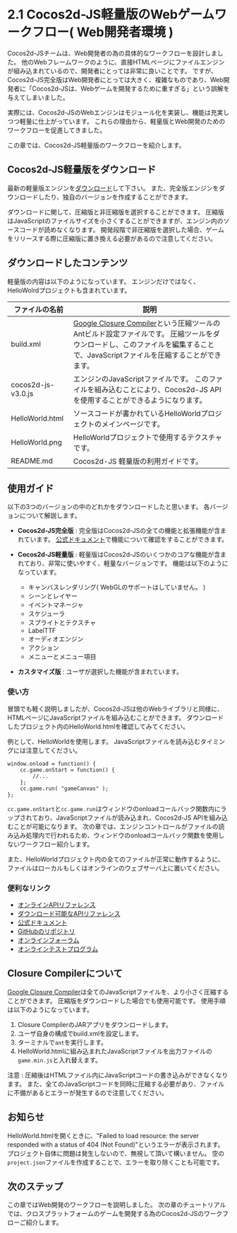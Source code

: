 # 2.1 Cocos2d-JS軽量版のWebゲームワークフロー( Web開発者環境 )

Cocos2d-JSチームは、Web開発者の為の具体的なワークフローを設計しました。 他のWebフレームワークのように、直接HTMLページにファイルエンジンが組み込まれているので、開発者にとっては非常に良いことです。 ですが、Cocos2d-JS完全版はWeb開発者にとっては大きく、複雑なものであり、Web開発者に「Cocos2d-JSは、Webゲームを開発するために重すぎる」という誤解を与えてしまいました。

実際には、Cocos2d-JSのWebエンジンはモジュール化を実装し、機能は充実しつつ軽量に仕上がっています。 これらの理由から、軽量版とWeb開発のためのワークフローを促進してきました。

この章では、Cocos2d-JS軽量版のワークフローを紹介します。

## Cocos2d-JS軽量版をダウンロード

最新の軽量版エンジンを[ダウンロード](http://cocos2d-x.org/filecenter/jsbuilder/)して下さい。 また、完全版エンジンをダウンロードしたり、独自のバージョンを作成することができます。

ダウンロードに関して、圧縮版と非圧縮版を選択することができます。 圧縮版はJavaScriptのファイルサイズを小さくすることができますが、エンジン内のソースコードが読めなくなります。 開発段階で非圧縮版を選択した場合、ゲームをリリースする際に圧縮版に置き換える必要があるので注意してください。

## ダウンロードしたコンテンツ

軽量版の内容は以下のようになっています。 エンジンだけではなく、HelloWolrdプロジェクトも含まれています。

|ファイルの名前|説明|
|---------|-----------|
|build.xml|[Google Closure Compiler](https://developers.google.com/closure/compiler/)という圧縮ツールのAntビルド設定ファイルです。 圧縮ツールをダウンロードし、このファイルを編集することで、JavaScriptファイルを圧縮することができます。|
|cocos2d-js-v3.0.js|エンジンのJavaScriptファイルです。 このファイルを組み込むことにより、Cocos2d-JS APIを使用することができるようになります。|
|HelloWorld.html|ソースコードが書かれているHelloWorldプロジェクトのメインページです。|
|HelloWorld.png|HelloWorldプロジェクトで使用するテクスチャです。|
|README.md|Cocos2d-JS 軽量版の利用ガイドです。|

## 使用ガイド

以下の3つのバージョンの中のどれかをダウンロードしたと思います。 各バージョンについて解説します。

- **Cocos2d-JS完全版** : 完全版はCocos2d-JSの全ての機能と拡張機能が含まれています。 [公式ドキュメント](http://www.cocos2d-x.org/docs/manual/framework/html5/en)で機能について確認をすることができます。

- **Cocos2d-JS軽量版** : 軽量版はCocos2d-JSのいくつかのコアな機能が含まれており、非常に使いやすく、軽量なバージョンです。 機能は以下のようになっています。
    + キャンバスレンダリング( WebGLのサポートはしていません。 )
    + シーンとレイヤー
    + イベントマネージャ
    + スケジューラ
    + スプライトとテクスチャ
    + LabelTTF
    + オーディオエンジン
    + アクション
    + メニューとメニュー項目
    
- **カスタマイズ版** : ユーザが選択した機能が含まれています。

### 使い方

冒頭でも軽く説明しましたが、Cocos2d-JSは他のWebライブラリと同様に、HTMLページにJavaScriptファイルを組み込むことができます。 ダウンロードしたプロジェクト内のHelloWorld.htmlを確認してみてください。

例として、HelloWorldを使用します。 JavaScriptファイルを読み込むタイミングには注意してください。

```
window.onload = function() {
    cc.game.onStart = function() {
        //...
    };
    cc.game.run( "gameCanvas" );
};
```

`cc.game.onStart`と`cc.game.run`はウィンドウのonloadコールバック関数内にラップされており、JavaScriptファイルが読み込まれ、Cocos2d-JS APIを組み込むことが可能になります。 次の章では、エンジンコントロールがファイルの読み込み処理内で行われるため、ウィンドウのonloadコールバック関数を使用しないワークフロー紹介します。

また、HelloWorldプロジェクト内の全てのファイルが正常に動作するように、ファイルはローカルもしくはオンラインのウェブサーバ上に置いてください。

### 便利なリンク

- [オンラインAPIリファレンス](http://www.cocos2d-x.org/reference/html5-js/V3.0/index.html)
- [ダウンロード可能なAPIリファレンス](http://www.cocos2d-x.org/filedown/Cocos2d-JS-v3.0-API.zip)
- [公式ドキュメント](http://cocos2d-x.org/docs/manual/framework/html5/en)
- [GitHubのリポジトリ](https://github.com/cocos2d/cocos2d-js)
- [オンラインフォーラム](http://discuss.cocos2d-x.org/category/cocos2d-x/javascript)
- [オンラインテストプログラム](http://cocos2d-x.org/js-tests/)

## Closure Compilerについて
[Google Closure Compiler](https://developers.google.com/closure/compiler/)は全てのJavaScriptファイルを、より小さく圧縮することができます。 圧縮版をダウンロードした場合でも使用可能です。 使用手順は以下のようになっています。

1. Closure CompilerのJARアプリをダウンロードします。
2. ユーザ自身の構成でbuild.xmlを設定します。
3. ターミナルで`ant`を実行します。
4. HelloWorld.htmlに組み込まれたJavaScriptファイルを出力ファイルの`game.min.js`と入れ替えます。

注意 : 圧縮後はHTMLファイル内にJavaScriptコードの書き込みができなくなります。 また、全てのJavaScriptコードを同時に圧縮する必要があり、ファイルに不備があるとエラーが発生するので注意してください。

## お知らせ

HelloWorld.htmlを開くときに、"Failed to load resource: the server responded with a status of 404 (Not Found)"というエラーが表示されます。 プロジェクト自体に問題は発生しないので、無視して頂いて構いません。 空の`project.json`ファイルを作成することで、エラーを取り除くことも可能です。

## 次のステップ
この章ではWeb開発のワークフローを説明しました。 次の章のチュートリアルでは、クロスプラットフォームのゲームを開発する為のCocos2d-JSのワークフローご紹介します。